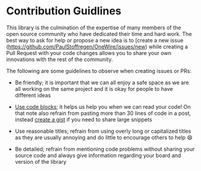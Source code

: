 # Contribution Guidlines

This library is the culmination of the expertise of many members of the open source community who have dedicated their time and hard work. The best way to ask for help or propose a new idea is to [create a new issue (https://github.com/PaulStoffregen/OneWire/issues/new) while creating a Pull Request with your code changes allows you to share your own innovations with the rest of the community.

The following are some guidelines to observe when creating issues or PRs:

- Be friendly; it is important that we can all enjoy a safe space as we are all working on the same project and it is okay for people to have different ideas

- [Use code blocks](https://github.com/adam-p/markdown-here/wiki/Markdown-Cheatsheet#code); it helps us help you when we can read your code! On that note also refrain from pasting more than 30 lines of code in a post, instead [create a gist](https://gist.github.com/) if you need to share large snippets

- Use reasonable titles; refrain from using overly long or capitalized titles as they are usually annoying and do little to encourage others to help :smile:

- Be detailed; refrain from mentioning code problems without sharing your source code and always give information regarding your board and version of the library

